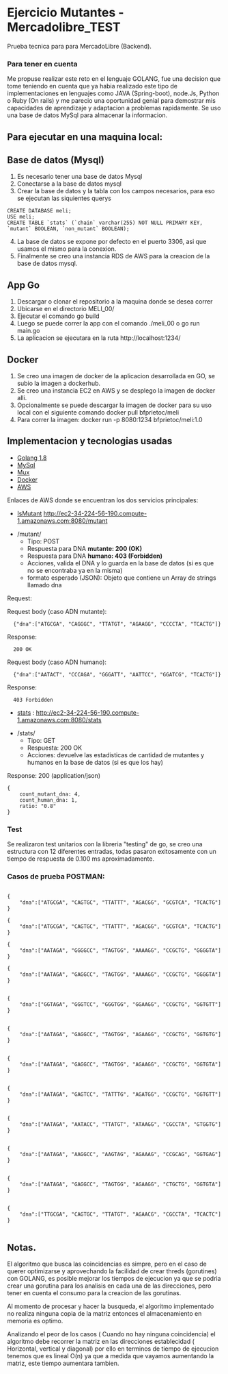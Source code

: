 

# Ejercicio Mutantes - Mercadolibre_TEST
Prueba tecnica para para MercadoLibre (Backend). 

### Para tener en cuenta
Me propuse realizar este reto en el lenguaje GOLANG, fue una decision que tome teniendo en cuenta que ya habia realizado este tipo de implementaciones en lenguajes como JAVA (Spring-boot), node.Js, Python o Ruby (On rails) y  me parecio una oportunidad genial para demostrar mis capacidades de aprendizaje y adaptacion a problemas rapidamente. Se uso una base de datos MySql para almacenar la informacion.

## Para ejecutar en una maquina local:

## Base de datos (Mysql)
1. Es necesario tener una base de datos Mysql
2. Conectarse a la base de datos mysql
3. Crear la base de datos y la tabla con los campos necesarios, para eso se ejecutan las siquientes querys
```
CREATE DATABASE meli;
USE meli;
CREATE TABLE `stats` (`chain` varchar(255) NOT NULL PRIMARY KEY, `mutant` BOOLEAN, `non_mutant` BOOLEAN);
```
4. La base de datos se expone por defecto en el puerto 3306, asi que usamos el mismo para la conexion.
5. Finalmente se creo una instancia RDS de AWS para la creacion de la base de datos mysql.

## App Go
1. Descargar o clonar el repositorio a la maquina donde se desea correr
2. Ubicarse en el directorio MELI_00/
3. Ejecutar el comando go build
4. Luego se puede correr la app con el comando ./meli_00 o go run main.go
5. La aplicacion se ejecutara en la ruta http://localhost:1234/


## Docker 
1. Se creo una imagen de docker de la aplicacion desarrollada en GO, se subio la imagen a dockerhub.
3. Se creo una instancia EC2 en AWS y se desplego la imagen de docker alli.
4. Opcionalmente se puede descargar la imagen de docker para su uso local con el siguiente comando docker pull bfprietoc/meli
5. Para correr la imagen: docker run -p 8080:1234 bfprietoc/meli:1.0



## Implementacion y tecnologias usadas

- [Golang 1.8](https://go.dev/)
- [MySql](https://www.mysql.com)
- [Mux](https://github.com/gorilla/mux)
- [Docker](https://www.docker.com)
- [AWS](https://aws.amazon.com/)




Enlaces de AWS donde se encuentran los dos servicios principales:

- [IsMutant](http://ec2-34-224-56-190.compute-1.amazonaws.com:8080/mutant) http://ec2-34-224-56-190.compute-1.amazonaws.com:8080/mutant
* /mutant/
  * Tipo: POST
  * Respuesta para DNA **mutante: 200 (OK)**
  * Respuesta para DNA **humano: 403 (Forbidden)**
  * Acciones, valida el DNA y lo guarda en la base de datos (si es que no se encontraba ya en la misma)
  * formato esperado (JSON): Objeto que contiene un Array de strings llamado dna

Request: 

Request body (caso ADN mutante):

```
  {"dna":["ATGCGA", "CAGGGC", "TTATGT", "AGAAGG", "CCCCTA", "TCACTG"]}
```

Response:

```
  200 OK
```
Request body (caso ADN humano):

```
  {"dna":["AATACT", "CCCAGA", "GGGATT", "AATTCC", "GGATCG", "TCACTG"]}
```

Response:

```
  403 Forbidden
```

- [stats](http://ec2-34-224-56-190.compute-1.amazonaws.com:8080/stats) : http://ec2-34-224-56-190.compute-1.amazonaws.com:8080/stats

* /stats/
  * Tipo: GET
  * Respuesta: 200 OK
  * Acciones: devuelve las estadisticas de cantidad de mutantes y humanos en la base de datos (si es que los hay)

Response: 200 (application/json)

```
{
    count_mutant_dna: 4,
    count_human_dna: 1,
    ratio: "0.8"
}
```

### Test 

Se realizaron test unitarios con la libreria "testing" de go, se creo una estructura con 12 diferentes entradas, todas pasaron exitosamente con un tiempo de respuesta de 0.100 ms aproximadamente.


### Casos de prueba POSTMAN:
```

{
    "dna":["ATGCGA", "CAGTGC", "TTATTT", "AGACGG", "GCGTCA", "TCACTG"]
}

{
    "dna":["ATGCGA", "CAGTGC", "TTATTT", "AGACGG", "GCGTCA", "TCACTG"]
}

{
    "dna":["AATAGA", "GGGGCC", "TAGTGG", "AAAAGG", "CCGCTG", "GGGGTA"]
}

{
    "dna":["AATAGA", "GAGGCC", "TAGTGG", "AAAAGG", "CCGCTG", "GGGGTA"]
}


{
    "dna":["GGTAGA", "GGGTCC", "GGGTGG", "GGAAGG", "CCGCTG", "GGTGTT"]
}


{
    "dna":["AATAGA", "GAGGCC", "TAGTGG", "AGAAGG", "CCGCTG", "GGTGTG"]
}


{
    "dna":["AATAGA", "GAGGCC", "TAGTGG", "AGAAGG", "CCGCTG", "GGTGTA"]
}


{
    "dna":["AATAGA", "GAGTCC", "TATTTG", "AGATGG", "CCGCTG", "GGTGTT"]
}


{
    "dna":["AATAGA", "AATACC", "TTATGT", "ATAAGG", "CGCCTA", "GTGGTG"]
}


{
    "dna":["AATAGA", "AAGGCC", "AAGTAG", "AGAAAG", "CCGCAG", "GGTGAG"]
}


{
    "dna":["AATAGA", "GAGGCC", "TAGTGG", "AGAAGG", "CTGCTG", "GGTGTA"]
}


{
    "dna":["TTGCGA", "CAGTGC", "TTATGT", "AGAACG", "CGCCTA", "TCACTC"]
}


```


## Notas.

El algoritmo que busca las coincidencias es simpre, pero en el caso de querer optimizarse y aprovechando la facilidad de crear threds (gorutines) con GOLANG, es posible mejorar los tiempos de ejecucion ya que se podria crear una gorutina para los analisis en cada una de las direcciones, pero tener en cuenta el consumo para la creacion de las gorutinas.

Al momento de procesar y hacer la busqueda, el algoritmo implementado no realiza ninguna copia de la matriz entonces el almacenamiento en memoria es optimo.

Analizando el peor de los casos ( Cuando no hay ninguna coincidencia) el algoritmo debe recorrer la matriz en las direcciones establecidad ( Horizontal, vertical y diagonal) por ello en terminos de tiempo de ejecucion tenemos que es lineal O(n) ya que a medida que vayamos aumentando la matriz, este tiempo aumentara tambien.







